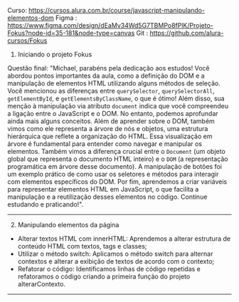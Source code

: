 Curso: https://cursos.alura.com.br/course/javascript-manipulando-elementos-dom
Figma : https://www.figma.com/design/dEaMv34Wd5G7TBMPo8fPlK/Projeto-Fokus?node-id=35-181&node-type=canvas 
Git : https://github.com/alura-cursos/Fokus

1. Iniciando o projeto Fokus

Questão final: "Michael, parabéns pela dedicação aos estudos! Você abordou pontos importantes da aula, como a definição do DOM e a manipulação de elementos HTML utilizando alguns métodos de seleção. Você mencionou as diferenças entre `querySelector`, `querySelectorAll`, `getElementById`, e `getElementsByClassName`, o que é ótimo! Além disso, sua menção à manipulação via atributo `document` indica que você compreendeu a ligação entre o JavaScript e o DOM. No entanto, podemos aprofundar ainda mais alguns conceitos. Além de aprender sobre o DOM, também vimos como ele representa a árvore de nós e objetos, uma estrutura hierárquica que reflete a organização do HTML. Essa visualização em árvore é fundamental para entender como navegar e manipular os elementos. Também vimos a diferença crucial entre o `Document` (um objeto global que representa o documento HTML inteiro) e o `DOM` (a representação programática em árvore desse documento). A manipulação de botões foi um exemplo prático de como usar os seletores e métodos para interagir com elementos específicos do DOM. Por fim, aprendemos a criar variáveis para representar elementos HTML em JavaScript, o que facilita a manipulação e a reutilização desses elementos no código. Continue estudando e praticando!".

*************************************************************************************************************************

2. Manipulando elementos da página

* Alterar textos HTML com innerHTML: Aprendemos a alterar estrutura de conteúdo HTML com textos, tags e classes;
* Utilizar o método switch: Aplicamos o método switch para alternar contextos e alterar a exibição de textos de acordo com o contexto;
* Refatorar o código: Identificamos linhas de código repetidas e refatoramos o código criando a primeira função do projeto alterarContexto.

*************************************************************************************************************************